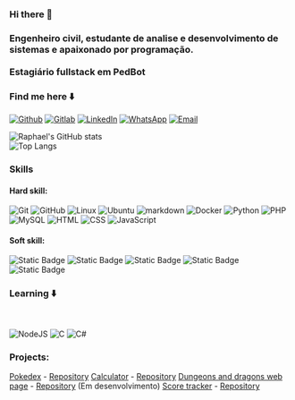 ### Hi there 👋
### Engenheiro civil, estudante de analise e desenvolvimento de sistemas e apaixonado por programação. <br/><br/> Estagiário fullstack em PedBot
### Find me here ⬇️

[![Github](https://img.shields.io/badge/GitHub-100000?style=for-the-badge&logo=github&logoColor=white)](https://github.com/Raphaelpmros)
[![Gitlab](https://img.shields.io/badge/GitLab-330F63?style=for-the-badge&logo=gitlab&logoColor=white)](https://gitlab.com/Raphaelpmros)
[![LinkedIn](https://img.shields.io/badge/LinkedIn-0077B5?style=for-the-badge&logo=linkedin&logoColor=white)](https://www.linkedin.com/in/raphaelpmros/)
[![WhatsApp](https://img.shields.io/badge/WhatsApp-25D366?style=for-the-badge&logo=whatsapp&logoColor=white)](https://wa.me/5514981471747)
[![Email](https://img.shields.io/badge/Microsoft_Outlook-0078D4?style=for-the-badge&logo=microsoft-outlook&logoColor=white)](mailto:raphaelpmros@hotmail.com)

![Raphael's GitHub stats](https://github-readme-stats.vercel.app/api?username=Raphaelpmros&show_icons=true&theme=dark)<br/>
![Top Langs](https://github-readme-stats-git-masterrstaa-rickstaa.vercel.app/api/top-langs/?username=angelotirelli&bg_color=000&border_color=30A3DC&title_color=E94D5F&text_color=FFF)<br/>

### Skills

#### Hard skill:
![Git](https://img.shields.io/badge/GIT-E44C30?style=for-the-badge&logo=git&logoColor=white)
![GitHub](https://img.shields.io/badge/github-%23121011.svg?style=for-the-badge&logo=github&logoColor=white)
![Linux](https://img.shields.io/badge/Linux-FCC624?style=for-the-badge&logo=linux&logoColor=black)
![Ubuntu](https://img.shields.io/badge/Ubuntu-E95420?style=for-the-badge&logo=ubuntu&logoColor=white)
![markdown](https://img.shields.io/badge/Markdown-000000?style=for-the-badge&logo=markdown&logoColor=white)
![Docker](https://img.shields.io/badge/docker-%230db7ed.svg?style=for-the-badge&logo=docker&logoColor=white)
![Python](https://img.shields.io/badge/Python-3776AB?style=for-the-badge&logo=python&logoColor=white)
![PHP](https://img.shields.io/badge/php-%23777BB4.svg?style=for-the-badge&logo=php&logoColor=white)
![MySQL](https://img.shields.io/badge/mysql-%2300f.svg?style=for-the-badge&logo=mysql&logoColor=white)
![HTML](https://img.shields.io/badge/HTML-239120?style=for-the-badge&logo=html5&logoColor=white)
![CSS](https://img.shields.io/badge/CSS-239120?&style=for-the-badge&logo=css3&logoColor=white)
![JavaScript](https://img.shields.io/badge/javascript-%23323330.svg?style=for-the-badge&logo=javascript&logoColor=%23F7DF1E)<br/>

#### Soft skill:
![Static Badge](https://img.shields.io/badge/Comunica%C3%A7%C3%A3o-blue)
![Static Badge](https://img.shields.io/badge/Solu%C3%A7%C3%A3o%20de%20problemas-green)
![Static Badge](https://img.shields.io/badge/Flexibilidade%20e%20adaptabilidade-gray)
![Static Badge](https://img.shields.io/badge/Trabalho%20em%20equipe-brown)
![Static Badge](https://img.shields.io/badge/Atitude%20positiva-yellow)

### Learning ⬇️
<br/>

![NodeJS](https://img.shields.io/badge/node.js-6DA55F?style=for-the-badge&logo=node.js&logoColor=white)
![C](https://img.shields.io/badge/C-00599C?style=for-the-badge&logo=c&logoColor=white)
![C#](https://img.shields.io/badge/C%23-239120?style=for-the-badge&logo=c-sharp&logoColor=white)

### Projects:

[Pokedex](https://pokedex-orcin-eta.vercel.app/) - [Repository](https://github.com/Raphaelpmros/pokedex)
[Calculator](https://calculator-tau-red.vercel.app/) - [Repository](https://github.com/Raphaelpmros/calculator)
[Dungeons and dragons web page](https://dn-d-lore-page.vercel.app/) - [Repository](https://github.com/Raphaelpmros/DnD_lore_page) (Em desenvolvimento)
[Score tracker](https://score-keeper-six.vercel.app/) - [Repository](https://github.com/Raphaelpmros/scoreKeeper)
